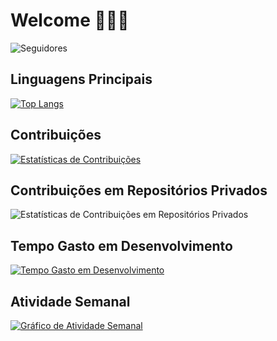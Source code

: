 # Welcome 👋👋👋
![Seguidores](https://img.shields.io/github/followers/pedrxx?style=social)

## Linguagens Principais

[![Top Langs](https://github-readme-stats.vercel.app/api/top-langs/?username=pedrxx&layout=compact)](https://github.com/pedrxx)

## Contribuições

[![Estatísticas de Contribuições](https://github-readme-streak-stats.herokuapp.com/?user=pedrxx)](https://github.com/pedrxx)

## Contribuições em Repositórios Privados

![Estatísticas de Contribuições em Repositórios Privados](https://github-readme-stats.vercel.app/api/wakatime?username=pedrxx&hide_title=true&hide_border=true)

## Tempo Gasto em Desenvolvimento

[![Tempo Gasto em Desenvolvimento](https://github-readme-stats.vercel.app/api/wakatime?username=pedrxx)](https://github.com/pedrxx)

## Atividade Semanal

[![Gráfico de Atividade Semanal](https://activity-graph.herokuapp.com/graph?username=pedrxx&bg_color=ffffff&color=4A90E2&line=4A90E2&point=FFFFFF&area=true&hide_border=true)](https://github.com/pedrxx)

